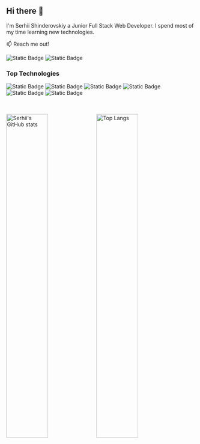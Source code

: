 ## Hi there 👋

I'm Serhii Shinderovskiy a Junior Full Stack Web Developer. I spend most of my time learning new technologies.

:mailbox: Reach me out!

![Static Badge](https://img.shields.io/badge/sergiy.shinderovskiy%40gmail.com-%23EA4335?style=flat&logo=gmail&logoColor=white)
![Static Badge](https://img.shields.io/badge/linkedin-%230A66C2?style=flat&logo=linkedin&logoColor=white&labelColor=%230A66C2&link=https%3A%2F%2Fwww.linkedin.com%2Fin%2Fserhii-shinderovskii-077936228%2F%3Flipi%3Durn%253Ali%253Apage%253Ad_flagship3_feed%253BCrEiSoTpRaq0%252BkWWr1Xw1g%253D%253D)

### Top Technologies

![Static Badge](https://img.shields.io/badge/REACT-%2361DAFB?style=for-the-badge&logo=react&logoColor=blue&labelColor=black&color=%2361DAFB)
![Static Badge](https://img.shields.io/badge/JAVASCRIPT-%2361DAFB?style=for-the-badge&logo=javascript&logoColor=%23F7DF1E&labelColor=black&color=%23F7DF1E)
![Static Badge](https://img.shields.io/badge/TYPESCRIPT-%233178C6?style=for-the-badge&logo=typescript&logoColor=%233178C6&labelColor=black&color=%233178C6)
![Static Badge](https://img.shields.io/badge/REDUX-%23764ABC?style=for-the-badge&logo=redux&logoColor=%23764ABC&labelColor=black&color=%23764ABC)
![Static Badge](https://img.shields.io/badge/NODEJS-%235FA04E?style=for-the-badge&logo=nodedotjs&logoColor=%235FA04E&labelColor=black&color=%235FA04E)
![Static Badge](https://img.shields.io/badge/POSTGRESQL-%234169E1?style=for-the-badge&logo=postgresql&logoColor=%234169E1&labelColor=black&color=%234169E1)

<br/>
<br/>

<img align="left" width="47%" alt="Serhii's GitHub stats" src="https://github-readme-stats.vercel.app/api?username=SerhiiShinderovskiy&show_icons=true&theme=transparent"/>
<img align="left" width="47%" alt="Top Langs" src="https://github-readme-stats.vercel.app/api/top-langs/?username=SerhiiShinderovskiy&layout=compact"/>
